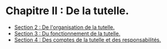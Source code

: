 # Chapitre II : De la tutelle.

- [Section 2 : De l'organisation de la tutelle.](section-2)
- [Section 3 : Du fonctionnement de la tutelle.](section-3)
- [Section 4 : Des comptes de la tutelle et des responsabilités.](section-4)
